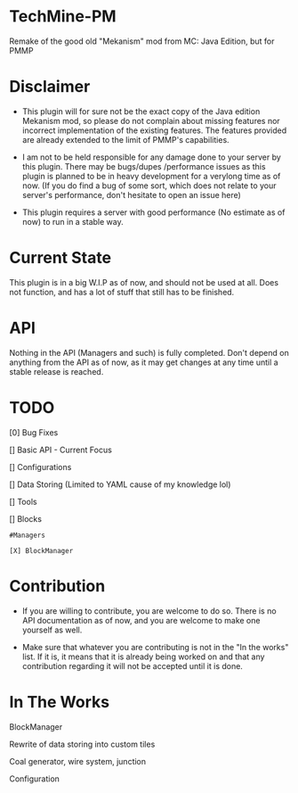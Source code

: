 # TechMine-PM
Remake of the good old "Mekanism" mod from MC: Java
Edition, but for PMMP
# Disclaimer
* This plugin will for sure not be the exact copy of 
the Java edition Mekanism mod, so please do not 
complain about missing features nor incorrect 
implementation of the existing features. The 
features provided are already extended to the limit 
of PMMP's capabilities. 

* I am not to be held responsible for any damage done
to your server by this plugin. There may be bugs/dupes
/performance issues as this plugin is planned to be 
in heavy development for a  verylong time
as of now. (If you do find a bug of some sort, which
does not relate to your server's performance, don't
hesitate to open an issue here)

* This plugin requires a server with good performance
(No estimate as of now) to run in a stable way.
# Current State
This plugin is in a big W.I.P as of now, and should
not be used at all. Does not function, and has a lot
of stuff that still has to be finished.

# API
Nothing in the API (Managers and such) is fully completed.
Don't depend on anything from the API as of now, as it
may get changes at any time until a stable release is 
reached.

# TODO
[0] Bug Fixes

[] Basic API - Current Focus

[] Configurations

[] Data Storing (Limited to YAML cause of my knowledge lol)

[] Tools

[] Blocks

    #Managers
    
    [X] BlockManager
    
# Contribution
* If you are willing to contribute, you are
welcome to do so. There is no API documentation
as of now, and you are welcome to make one yourself
as well.

* Make sure that whatever you are contributing is
not in the "In the works" list. If it is, it means
that it is already being worked on and that any
contribution regarding it will not be accepted until it is done.

# In The Works
BlockManager

Rewrite of data storing into custom tiles
 
Coal generator, wire system, junction

Configuration    